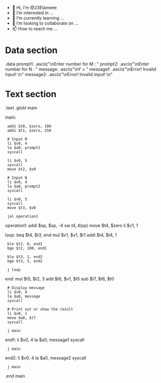 - 👋 Hi, I’m @23Elaineee
- 👀 I’m interested in ...
- 🌱 I’m currently learning ...
- 💞️ I’m looking to collaborate on ...
- 📫 How to reach me ...

<!---
23Elaineee/23Elaineee is a ✨ special ✨ repository because its `README.md` (this file) appears on your GitHub profile.
You can click the Preview link to take a look at your changes.
--->
# Data section
.data
     prompt1: .asciiz"\nEnter number for M : "
     prompt2: .asciiz"\nEnter number for N : "
     message: .asciiz"\nY = "
     message1: .asciiz"\nError! Invalid input! \n"
     message2: .asciiz"\nError! Invalid input! \n"


# Text section
.text
.globl main


main:

     addi $t0, $zero, 100
     addi $t1, $zero, 250

     # Input M
     li $v0, 4
     la $a0, prompt1
     syscall

     li $v0, 5
     syscall
     move $t2, $v0
  
     # Input N 
     li $v0, 4
     la $a0, prompt2
     syscall

     li $v0, 5
     syscall
     move $t3, $v0

     jal operation1

operation1:
     addi $sp, $sp, -4
     sw $t4, 4($sp)
     move $t4, $zero
     li $v1, 1

loop:
     beq $t4, $t3, end
     mul $v1, $v1, $t1
     addi $t4, $t4, 1

     ble $t2, 0, end1
     bge $t2, 100, end1

     ble $t3, 1, end2
     bge $t3, 5, end2

     j loop

end:
     mul $t5, $t2, 3
     add $t6, $v1, $t5
     sub $t7, $t6, $t0

     # Display message
     li $v0, 4
     la $a0, message
     syscall

     # Print out or show the result
     li $v0, 1
     move $a0, $t7
     syscall
     
     j main

end1:
     li $v0, 4
     la $a0, message1
     syscall

     j main


end2:
     li $v0, 4
     la $a0, message2
     syscall

     j main


.end main

